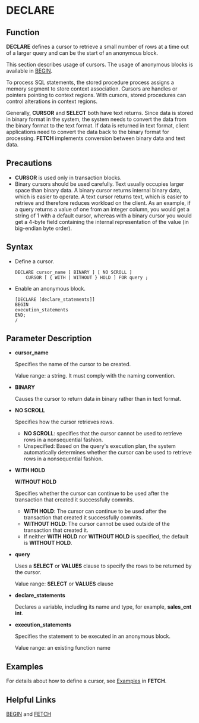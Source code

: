 # DECLARE<a name="EN-US_TOPIC_0289900564"></a>

## Function<a name="en-us_topic_0283137571_en-us_topic_0237122130_en-us_topic_0059777616_sf3fcf0507ea74a0ba4c4b4cbf0a0a8ba"></a>

**DECLARE**  defines a cursor to retrieve a small number of rows at a time out of a larger query and can be the start of an anonymous block.

This section describes usage of cursors. The usage of anonymous blocks is available in  [BEGIN](begin.md).

To process SQL statements, the stored procedure process assigns a memory segment to store context association. Cursors are handles or pointers pointing to context regions. With cursors, stored procedures can control alterations in context regions.

Generally,  **CURSOR**  and  **SELECT**  both have text returns. Since data is stored in binary format in the system, the system needs to convert the data from the binary format to the text format. If data is returned in text format, client applications need to convert the data back to the binary format for processing.  **FETCH**  implements conversion between binary data and text data.

## Precautions<a name="en-us_topic_0283137571_en-us_topic_0237122130_en-us_topic_0059777616_s8f58e1ff1b9849b2845f196df6352f13"></a>

-   **CURSOR**  is used only in transaction blocks.
-   Binary cursors should be used carefully. Text usually occupies larger space than binary data. A binary cursor returns internal binary data, which is easier to operate. A text cursor returns text, which is easier to retrieve and therefore reduces workload on the client. As an example, if a query returns a value of one from an integer column, you would get a string of 1 with a default cursor, whereas with a binary cursor you would get a 4-byte field containing the internal representation of the value \(in big-endian byte order\).

## Syntax<a name="en-us_topic_0283137571_en-us_topic_0237122130_en-us_topic_0059777616_s77068dc6043742e086ef7bfea9075223"></a>

-   Define a cursor.

    ```
    DECLARE cursor_name [ BINARY ] [ NO SCROLL ]
        CURSOR [ { WITH | WITHOUT } HOLD ] FOR query ;
    ```

-   Enable an anonymous block.

    ```
    [DECLARE [declare_statements]] 
    BEGIN
    execution_statements
    END;
    /
    ```


## Parameter Description<a name="en-us_topic_0283137571_en-us_topic_0237122130_en-us_topic_0059777616_safdd83ccfa754a3188de60962295adad"></a>

-   **cursor\_name**

    Specifies the name of the cursor to be created.

    Value range: a string. It must comply with the naming convention.

-   **BINARY**

    Causes the cursor to return data in binary rather than in text format.

-   **NO SCROLL**

    Specifies how the cursor retrieves rows.

    -   **NO SCROLL**: specifies that the cursor cannot be used to retrieve rows in a nonsequential fashion.
    -   Unspecified: Based on the query's execution plan, the system automatically determines whether the cursor can be used to retrieve rows in a nonsequential fashion.

-   **WITH HOLD**

    **WITHOUT HOLD**

    Specifies whether the cursor can continue to be used after the transaction that created it successfully commits.

    -   **WITH HOLD**: The cursor can continue to be used after the transaction that created it successfully commits.
    -   **WITHOUT HOLD**: The cursor cannot be used outside of the transaction that created it.
    -   If neither  **WITH HOLD**  nor  **WITHOUT HOLD**  is specified, the default is  **WITHOUT HOLD**.

-   **query**

    Uses a  **SELECT**  or  **VALUES**  clause to specify the rows to be returned by the cursor.

    Value range:  **SELECT**  or  **VALUES**  clause

-   **declare\_statements**

    Declares a variable, including its name and type, for example,  **sales\_cnt int**.

-   **execution\_statements**

    Specifies the statement to be executed in an anonymous block.

    Value range: an existing function name


## Examples<a name="en-us_topic_0283137571_en-us_topic_0237122130_en-us_topic_0059777616_s5587dfafbfee44509237e4eb718ccc55"></a>

For details about how to define a cursor, see  [Examples](fetch.md#en-us_topic_0283137321_en-us_topic_0237122165_en-us_topic_0059778422_s1ee72832a27547e4949061a010e24578)  in  **FETCH**.

## Helpful Links<a name="en-us_topic_0283137571_en-us_topic_0237122130_en-us_topic_0059777616_sb9bc0f8b2b464231a9dc551fa79f0485"></a>

[BEGIN](begin.md)  and  [FETCH](fetch.md)

